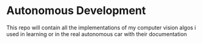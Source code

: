 # Autonomous Development
This repo will contain all the implementations of my computer vision algos i used in learning or in the real autonomous car with their documentation
